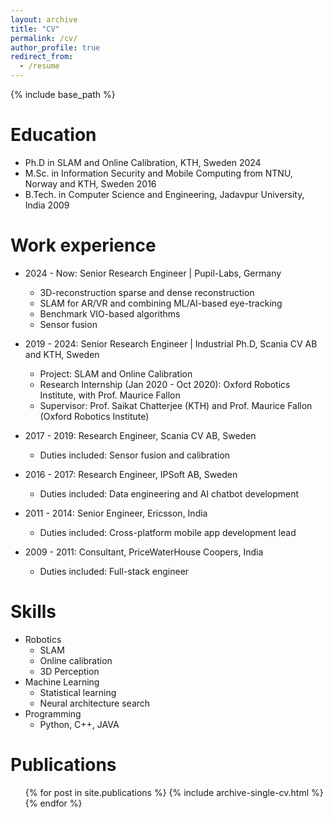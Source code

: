 ```yaml
---
layout: archive
title: "CV"
permalink: /cv/
author_profile: true
redirect_from:
  - /resume
---
```


{% include base_path %}

Education
======

* Ph.D in SLAM and Online Calibration, KTH, Sweden 2024
* M.Sc. in Information Security and Mobile Computing from NTNU, Norway and KTH, Sweden 2016
* B.Tech. in Computer Science and Engineering, Jadavpur University, India 2009

Work experience
======
* 2024 - Now: Senior Research Engineer | Pupil-Labs, Germany 
  * 3D-reconstruction sparse and dense reconstruction
  * SLAM for AR/VR and combining ML/AI-based eye-tracking
  * Benchmark VIO-based algorithms
  * Sensor fusion

* 2019 - 2024: Senior Research Engineer | Industrial Ph.D, Scania CV AB and KTH, Sweden 
  * Project: SLAM and Online Calibration
  * Research Internship (Jan 2020 - Oct 2020): Oxford Robotics Institute, with Prof. Maurice Fallon
  * Supervisor: Prof. Saikat Chatterjee (KTH) and Prof. Maurice Fallon (Oxford Robotics Institute)

* 2017 - 2019: Research Engineer, Scania CV AB, Sweden
  * Duties included: Sensor fusion and calibration

* 2016 - 2017: Research Engineer, IPSoft AB, Sweden
  * Duties included: Data engineering and AI chatbot development

* 2011 - 2014: Senior Engineer, Ericsson, India
  * Duties included: Cross-platform mobile app development lead

* 2009 - 2011: Consultant, PriceWaterHouse Coopers, India
  * Duties included: Full-stack engineer

Skills
======
* Robotics
  * SLAM
  * Online calibration
  * 3D Perception
* Machine Learning
  * Statistical learning
  * Neural architecture search
* Programming
  * Python, C++, JAVA

Publications
======
  <ul>{% for post in site.publications %}
    {% include archive-single-cv.html %}
  {% endfor %}</ul>

<!--  
Talks
======
  <ul>{% for post in site.talks %}
    {% include archive-single-talk-cv.html %}
  {% endfor %}</ul>

Teaching
======
  <ul>{% for post in site.teaching %}
    {% include archive-single-cv.html %}
  {% endfor %}</ul>


Service and leadership
======
* Currently signed in to 43 different slack teams
-->